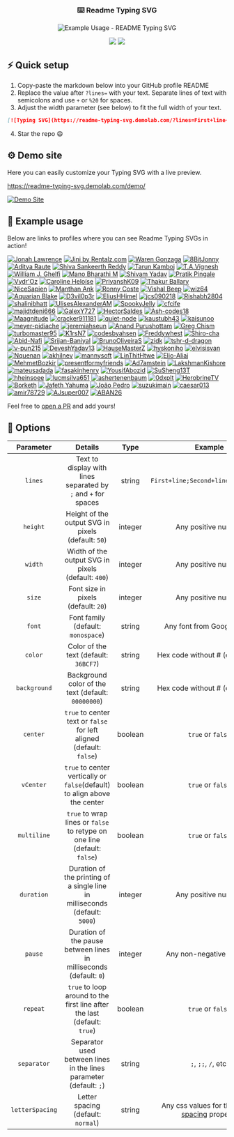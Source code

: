 <!-- markdownlint-disable MD033 MD041 -->
<p align="center">
  <h3 align="center">⌨️ Readme Typing SVG</h3>
</p>

<p align="center">
  <img src="https://readme-typing-svg.demolab.com/?lines=Type+messages+everywhere!;Add+a+bio+to+your+profile!;Add+a+description+to+your+repo!;Make+your+readme+stand+out!&font=Fira%20Code&center=true&width=380&height=50&duration=4000&pause=1000" alt="Example Usage - README Typing SVG">
</p>

<p align="center">
  <a href="https://github.com/search?q=extension%3Amd+%22https+readme+typing+svg%22&type=Code" alt="Users" title="Repo users">
    <img src="https://freshidea.com/jonah/app/github-search-results/readme-typing-svg/index.php"/></a>
  <a href="https://discord.gg/fPrdqh3Zfu" alt="Discord" title="Dev Pro Tips Discussion & Support Server">
    <img src="https://img.shields.io/discord/819650821314052106?color=7289DA&logo=discord&logoColor=white&style=for-the-badge"/></a>
</p>
<!-- markdownlint-enable MD033 -->

## ⚡ Quick setup

1. Copy-paste the markdown below into your GitHub profile README
2. Replace the value after `?lines=` with your text. Separate lines of text with semicolons and use `+` or `%20` for spaces.
3. Adjust the width parameter (see below) to fit the full width of your text.

```md
[![Typing SVG](https://readme-typing-svg.demolab.com/?lines=First+line+of+text;Second+line+of+text)](https://git.io/typing-svg)
```

4. Star the repo 😄

## ⚙ Demo site

Here you can easily customize your Typing SVG with a live preview.

<https://readme-typing-svg.demolab.com/demo/>

[![Demo Site](https://user-images.githubusercontent.com/20955511/183703055-42ec8754-d84c-414f-8132-a02974224aa1.gif "Demo Site")](https://readme-typing-svg.demolab.com/demo/)

## 🚀 Example usage

Below are links to profiles where you can see Readme Typing SVGs in action!

[![Jonah Lawrence](https://github.com/DenverCoder1.png?size=60)](https://github.com/DenverCoder1 "Jonah Lawrence on GitHub")
[![Jini by Rentalz.com](https://i.imgur.com/TtuoKCs.png)](https://jini.rentalz.com/ "Jini by Rentalz.com")
[![Waren Gonzaga](https://github.com/warengonzaga.png?size=60)](https://github.com/warengonzaga "Waren Gonzaga on GitHub")
[![8BitJonny](https://github.com/8BitJonny.png?size=60)](https://github.com/8BitJonny "8BitJonny on GitHub")
[![Aditya Raute](https://github.com/adityaraute.png?size=60)](https://github.com/adityaraute "Aditya Raute on GitHub")
[![Shiva Sankeerth Reddy](https://github.com/ShivaSankeerth.png?size=60)](https://github.com/ShivaSankeerth "Shiva Sankeerth Reddy on GitHub")
[![Tarun Kamboj](https://github.com/Tarun-Kamboj.png?size=60)](https://github.com/Tarun-Kamboj "Tarun Kamboj on GitHub")
[![T.A.Vignesh](https://github.com/tavignesh.png?size=60)](https://github.com/tavignesh "T.A.Vignesh on GitHub")
[![William J. Ghelfi](https://github.com/trumbitta.png?size=60)](https://github.com/trumbitta "William J. Ghelfi on GitHub")
[![Mano Bharathi M](https://i.imgur.com/Audc6L9.png)](https://github.com/ManoBharathi93 "Mano Bharathi M on GitHub")
[![Shivam Yadav](https://github.com/sudoshivam.png?size=60)](https://github.com/sudoshivam "Shivam Yadav on GitHub")
[![Pratik Pingale](https://github.com/PROxZIMA.png?size=60)](https://github.com/PROxZIMA "Pratik Pingale on GitHub")
[![Vydr'Oz](https://github.com/VydrOz.png?size=60)](https://github.com/VydrOz "Vydr'Oz on GitHub")
[![Caroline Heloíse](https://github.com/Carol42.png?size=60)](https://github.com/Carol42 "Caroline Heloíse on GitHub")
[![PriyanshK09](https://github.com/PriyanshK09.png?size=60)](https://github.com/PriyanshK09 "PriyanshK09 on GitHub")
[![Thakur Ballary](https://github.com/thakurballary.png?size=60)](https://github.com/thakurballary "Thakur Ballary on GitHub")
[![NiceSapien](https://github.com/nicesapien.png?size=60)](https://github.com/nicesapien "NiceSapien on GitHub")
[![Manthan Ank](https://github.com/manthanank.png?size=60)](https://github.com/manthanank "Manthan Ank on GitHub")
[![Ronny Coste](https://github.com/lertsoft.png?size=60)](https://github.com/lertsoft "Ronny Coste on GitHub")
[![Vishal Beep](https://github.com/vishal-beep136.png?size=60)](https://github.com/Vishal-beep136 "Vishal Beep on GitHub")
[![wiz64](https://github.com/wiz64.png?size=60)](https://github.com/wiz64 "wiz64 on GitHub")
[![Aquarian Blake](https://github.com/Aquarius-blake.png?size=60)](https://github.com/Aquarius-blake "Aquarian Blake on GitHub")
[![D3vil0p3r](https://github.com/D3vil0p3r.png?size=60)](https://github.com/D3vil0p3r "D3vil0p3r on GitHub")
[![EliusHHimel](https://github.com/EliusHHimel.png?size=60)](https://github.com/EliusHHimel "EliusHHimel on GitHub")
[![jcs090218](https://github.com/jcs090218.png?size=60)](https://github.com/jcs090218 "jcs090218 on GitHub")
[![Rishabh2804](https://github.com/Rishabh2804.png?size=60)](https://github.com/Rishabh2804 "Rishabh2804 on GitHub")
[![shalinibhatt](https://github.com/shalinibhatt.png?size=60)](https://github.com/shalinibhatt "shalinibhatt on GitHub")
[![UlisesAlexanderAM](https://github.com/UlisesAlexanderAM.png?size=60)](https://github.com/UlisesAlexanderAM "UlisesAlexanderAM on GitHub")
[![SpookyJelly](https://github.com/SpookyJelly.png?size=60)](https://github.com/SpookyJelly "SpookyJelly on GitHub")
[![cfcife](https://github.com/cfcife.png?size=60)](https://github.com/cfcife "cfcife on GitHub")
[![majidtdeni666](https://github.com/majidtdeni666.png?size=60)](https://github.com/majidtdeni666 "majidtdeni666 on GitHub")
[![GalexY727](https://github.com/galexy727.png?size=60)](https://github.com/galexy727 "GalexY727 on GitHub")
[![HectorSaldes](https://github.com/HectorSaldes.png?size=60)](https://github.com/HectorSaldes "HectorSaldes on GitHub")
[![Ash-codes18](https://github.com/Ash-codes18.png?size=60)](https://github.com/Ash-codes18 "Ash-codes18 on GitHub")
[![Maagnitude](https://github.com/Maagnitude.png?size=60)](https://github.com/Maagnitude "Maagnitude on GitHub")
[![cracker911181](https://github.com/cracker911181.png?size=60)](https://github.com/cracker911181 "cracker911181 on GitHub")
[![quiet-node](https://github.com/quiet-node.png?size=60)](https://github.com/quiet-node "quiet-node on GitHub")
[![kaustubh43](https://github.com/kaustubh43.png?size=60)](https://github.com/kaustubh43 "kaustubh43 on GitHub")
[![kaisunoo](https://github.com/kaisunoo.png?size=60)](https://github.com/kaisunoo "kaisunoo on GitHub")
[![meyer-pidiache](https://github.com/meyer-pidiache.png?size=60)](https://github.com/meyer-pidiache "Meyer Pidiache on GitHub")
[![jeremiahseun](https://github.com/jeremiahseun.png?size=60)](https://github.com/jeremiahseun "Jeremiah Erinola on GitHub")
[![Anand Purushottam](https://github.com/creativepurus.png?size=60)](https://github.com/creativepurus "Anand Purushottam 🇮🇳 on GitHub ☕")
[![Greg Chism](https://github.com/Gchism94.png?size=60)](https://github.com/Gchism94 "Greg Chism 🤘 on GitHub")
[![turbomaster95](https://github.com/turbomaster95.png?size=60)](https://github.com/turbomaster95 "turbomaster95 🗿 🇮🇳 on GitHub ☕")
[![K1rsN7](https://github.com/K1rsN7.png?size=60)](https://github.com/K1rsN7 "K1rsN7 on GitHub💪")
[![codesbyahsen](https://github.com/codesbyahsen.png?size=60)](https://github.com/codesbyahsen "AHSEN ALEE on GitHub")
[![Freddywhest](https://github.com/Freddywhest.png?size=60)](https://github.com/Freddywhest "Alfred Nti on GitHub")
[![Shiro-cha](https://github.com/Shiro-cha.png?size=60)](https://github.com/Shiro-cha "Shiro Yukami on Github")
[![Abid-Nafi](https://github.com/MohammedAbidNafi.png?size=60)](https://github.com/MohammedAbidNafi "Abid Nafi on Github")
[![Srijan-Baniyal](https://github.com/Srijan-Baniyal.png?size=60)](https://github.com/Srijan-Baniyal "Srijan Baniyal on Github")
[![BrunoOliveiraS](https://github.com/BrunoOliveiraS.png?size=60)](https://github.com/BrunoOliveiraS "Bruno Oliveira on Github")
[![zidk](https://github.com/zidk.png?size=60)](https://github.com/zidk "Pablo Gonzalez on Github")
[![tshr-d-dragon](https://github.com/tshr-d-dragon.png?size=60)](https://github.com/tshr-d-dragon "Tushar Patil on Github")
[![v-pun215](https://github.com/v-pun215.png?size=60)](https://github.com/v-pun215 "Vihaan Pundir on Github")
[![DeveshYadav13](https://github.com/DeveshYadav13.png?size=60)](https://github.com/DeveshYadav13 "Devesh Yadav on Github")
[![HauseMasterZ](https://github.com/HauseMasterZ.png?size=60)](https://github.com/HauseMasterZ "HauseMaster on Github")
[![hyskoniho](https://github.com/hyskoniho.png?size=60)](https://github.com/hyskoniho "hyskoniho on Github")
[![elvisisvan](https://github.com/elvisisvan.png?size=60)](https://github.com/elvisisvan "elvisisvan on Github")
[![Nquenan](https://github.com/Nquenan.png?size=60)](https://github.com/Nquenan "Nquenan on Github")
[![akhilnev](https://github.com/akhilnev.png?size=60)](https://github.com/akhilnev "Akhilesh Nevatia on Github")
[![mannysoft](https://github.com/mannysoft.png?size=60)](https://github.com/mannysoft "Manny Isles on Github")
[![LinThitHtwe](https://github.com/LinThitHtwe.png?size=60)](https://github.com/LinThitHtwe "LinThitHtwe on Github")
[![Elio-Aliaj](https://github.com/Elio-Aliaj.png?size=60)](https://github.com/Elio-Aliaj "Elio-Aliaj on Github")
[![MehmetBozkir](https://github.com/MehmetBozkir.png?size=60)](https://github.com/MehmetBozkir "MehmetBozkir on Github")
[![presentformyfriends](https://github.com/presentformyfriends.png?size=60)](https://github.com/presentformyfriends "presentformyfriends on Github")
[![Ad7amstein](https://github.com/Ad7amstein.png?size=60)](https://github.com/Ad7amstein "Ad7amstein on Github")
[![LakshmanKishore](https://github.com/LakshmanKishore.png?size=60)](https://github.com/LakshmanKishore "LakshmanKishore on Github")
[![mateusadada](https://github.com/mateusadada.png?size=60)](https://github.com/mateusadada "mateusadada on Github")
[![fasakinhenry](https://github.com/fasakinhenry.png?size=60)](https://github.com/fasakinhenry "fasakinhenry on Github")
[![YousifAbozid](https://github.com/YousifAbozid.png?size=60)](https://github.com/YousifAbozid "YousifAbozid on Github")
[![SuSheng13T](https://github.com/SuSheng13T.png?size=60)](https://github.com/SuSheng13T "SuSheng13T on Github")
[![hheinsoee](https://github.com/hheinsoee.png?size=60)](https://github.com/hheinsoee "hheinsoee on Github")
[![lucmsilva651](https://github.com/lucmsilva651.png?size=60)](https://github.com/lucmsilva651 "lucmsilva651 on Github")
[![ashertenenbaum](https://github.com/ashertenenbaum.png?size=60)](https://github.com/ashertenenbaum "ashertenenbaum on Github")
[![0dxplt](https://github.com/0dxplt.png?size=60)](https://github.com/0dxplt "0dxplt on Github")
[![HerobrineTV](https://github.com/HerobrineTV.png?size=60)](https://github.com/HerobrineTV "HerobrineTV on Github")
[![Borketh](https://github.com/Borketh.png?size=60)](https://github.com/Borketh "Borketh on Github")
[![Jafeth Yahuma](https://github.com/Callmeproteus.png?size=60)](https://github.com/Callmeproteus "Callmeproteus on GitHub")
[![João Pedro](https://github.com/JotaP07.png?size=60)](https://github.com/JotaP07 "JP on GitHub")
[![suzukimain](https://github.com/suzukimain.png?size=60)](https://github.com/suzukimain "suzukimain on Github")
[![caesar013](https://github.com/caesar013.png?size=60)](https://github.com/caesar013 "caesar013 on Github")
[![amir78729](https://github.com/amir78729.png?size=60)](https://github.com/amir78729 "Amir on Github")
[![AJsuper007](https://github.com/AJsuper007.png?size=60)](https://github.com/AJsuper007 "AJsuper007 on Github")
[![ABAN26](https://github.com/ABAN26.png?size=60)](https://github.com/ABAN26/AinaraAndreoli "ABAN26 on Github")

Feel free to [open a PR](https://github.com/DenverCoder1/readme-typing-svg/issues/21#issue-870549556) and add yours!

## 🔧 Options

|    Parameter    |                                   Details                                   |  Type   |                                                      Example                                                      |
| :-------------: | :-------------------------------------------------------------------------: | :-----: | :---------------------------------------------------------------------------------------------------------------: |
|     `lines`     |       Text to display with lines separated by `;` and `+` for spaces        | string  |                                        `First+line;Second+line;Third+line`                                        |
|    `height`     |             Height of the output SVG in pixels (default: `50`)              | integer |                                                Any positive number                                                |
|     `width`     |             Width of the output SVG in pixels (default: `400`)              | integer |                                                Any positive number                                                |
|     `size`      |                     Font size in pixels (default: `20`)                     | integer |                                                Any positive number                                                |
|     `font`      |                     Font family (default: `monospace`)                      | string  |                                            Any font from Google Fonts                                             |
|     `color`     |                    Color of the text (default: `36BCF7`)                    | string  |                                         Hex code without # (eg. `F724A9`)                                         |
|  `background`   |             Background color of the text (default: `00000000`)              | string  |                                         Hex code without # (eg. `FEFF4C`)                                         |
|    `center`     |    `true` to center text or `false` for left aligned (default: `false`)     | boolean |                                                 `true` or `false`                                                 |
|    `vCenter`    |  `true` to center vertically or `false`(default) to align above the center  | boolean |                                                 `true` or `false`                                                 |
|   `multiline`   |  `true` to wrap lines or `false` to retype on one line (default: `false`)   | boolean |                                                 `true` or `false`                                                 |
|   `duration`    | Duration of the printing of a single line in milliseconds (default: `5000`) | integer |                                                Any positive number                                                |
|     `pause`     |     Duration of the pause between lines in milliseconds (default: `0`)      | integer |                                              Any non-negative number                                              |
|    `repeat`     |  `true` to loop around to the first line after the last (default: `true`)   | boolean |                                                 `true` or `false`                                                 |
|   `separator`   |     Separator used between lines in the lines parameter (default: `;`)      | string  |                                               `;`, `;;`, `/`, etc.                                                |
| `letterSpacing` |                     Letter spacing (default: `normal`)                      | string  | Any css values for the [letter-spacing](https://developer.mozilla.org/en-US/docs/Web/CSS/letter-spacing) property |
